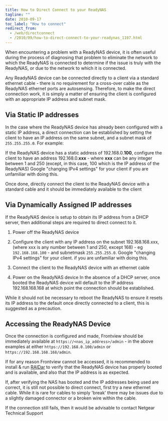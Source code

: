 ```yaml
---
title: How to Direct Connect to your ReadyNAS
tagline: ""
date: 2010-09-17
toc_label: "How to connect"
redirect_from:
  - /web/directconnect
  - /2010/09/how-to-direct-connect-to-your-readynas_1197.html
---
```


When encountering a problem with a ReadyNAS device, it is often useful during the process of diagnosing that problem to eliminate the network to which the ReadyNAS is connected to determine if the issue is truly with the ReadyNAS, or due to the network to which it is connected.

Any ReadyNAS device can be connected directly to a client via a standard ethernet cable - there is no requirement for a cross-over cable as the ReadyNAS ethernet ports are autosensing. Therefore, to make the direct connection work, it is simply a matter of ensuring the client is configured with an appropriate IP address and subnet mask.

##  Via Static IP addresses

In the case where the ReadyNAS device has already been configured with a static IP address, a direct connection can be established by setting the client to have an IP address on the same subnet, and a subnet mask of `255.255.255.0`. For example:

If the ReadyNAS device has a static address of 192.168.0.**100**, configure the client to have an address 192.168.0.**xxx** - where **xxx** can be any integer between 1 and 250 (except, in this case, 100 which is the IP address of the ReadyNAS) Google "changing IPv4 settings" for your client if you are unfamiliar with doing this.

Once done, directly connect the client to the ReadyNAS device with a standard cable and it should be immediately available to the client

##  Via Dynamically Assigned IP addresses

If the ReadyNAS device is setup to obtain its IP address from a DHCP server, then additional steps are required to direct connect to it.

1. Power off the ReadyNAS device

2. Configure the client with any IP address on the subnet 192.168.168.xxx, (where xxx is any number between 1 and 250, except 168) - eg `192.168.168.100` - and subnetmask `255.255.255.0`. Google "changing IPv4 settings" for your client. if you are unfamiliar with doing this.

3. Connect the client to the ReadyNAS device with an ethernet cable

4. Power on the ReadyNAS device
In the absence of a DHCP server, once booted the ReadyNAS device will default to the IP address 192.168.168.168 at which point the connection should be established.

While it should not be necessary to reboot the ReadyNAS to ensure it resets its IP address to the default once directly connected to a client, this is suggested as a precaution.

##  Accessing the ReadyNAS Device

Once the connection is configured and made, Frontview should be immediately available at `https://<nas_ip_address>/admin` - in the above examples at either `https://192.168.0.100/admin` or `https://192.168.168.168/admin`.

If for any reason Frontview cannot be accessed, it is recommended to install & run [RAIDar][] to verify that the ReadyNAS device has properly booted and is available, and also that the IP address is as expected.

If, after verifying the NAS has booted and the IP addresses being used are correct, it is still not possible to direct connect, first try a new ethernet cable. While it is rare for cables to simply 'break' there may be issues due to a slightly damaged connector or a broken wire within the cable.

If the connection still fails, then it would be advisable to contact Netgear Technical Support

[RAIDar]: https://kb.netgear.com/23651/What-is-RAIDar-and-how-do-I-use-it-to-discover-my-ReadyDATA-storage-system "RAIDar"

